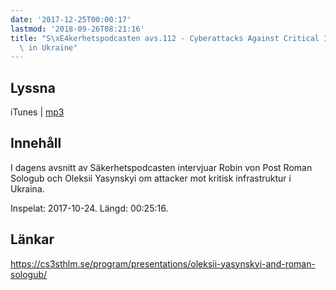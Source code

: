 ```yaml
---
date: '2017-12-25T00:00:17'
lastmod: '2018-09-26T08:21:16'
title: "S\xE4kerhetspodcasten avs.112 - Cyberattacks Against Critical Infrastructure\
  \ in Ukraine"
---
```

## Lyssna

iTunes \| [mp3](http://traffic.libsyn.com/sakerhetspodcasten/RVPintro_-_cs3sthlm_Cyberattacks_Against_Critical_Infrastructure_in_Ukraine_-_ISSP_Oleksii_Yasynskyi_Roman_Sologub_mixdown.mp3)

## Innehåll

I dagens avsnitt av Säkerhetspodcasten intervjuar Robin von Post Roman Sologub och Oleksii
Yasynskyi om attacker mot kritisk infrastruktur i Ukraina.

Inspelat: 2017-10-24. Längd: 00:25:16.

## Länkar

https://cs3sthlm.se/program/presentations/oleksii-yasynskyi-and-roman-sologub/

